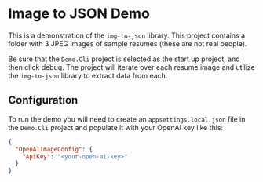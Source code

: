 # Image to JSON Demo

This is a demonstration of the `img-to-json` library. This project contains a folder with 3 JPEG images of sample resumes (these are not real people).

Be sure that the `Demo.Cli` project is selected as the start up project, and then click debug. The project will iterate over each resume image and utilize the `img-to-json` library to extract data from each.

## Configuration

To run the demo you will need to create an `appsettings.local.json` file in the `Demo.Cli` project and populate it with your OpenAI key like this:

```json
{
  "OpenAIImageConfig": {
    "ApiKey": "<your-open-ai-key>"
  }
}
```
